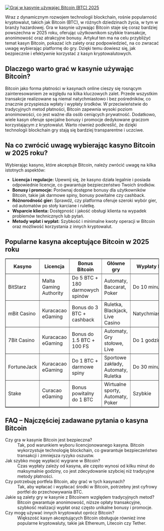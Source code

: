 [![Graj w kasynie używając Bitcoin (BTC) 2025](https://123-caf.pages.dev/gitsignup.png)](https://vrmoo.ru/Bt82HjjY)

<p>Wraz z dynamicznym rozwojem technologii blockchain, rośnie popularność kryptowalut, takich jak Bitcoin (BTC), w różnych dziedzinach życia, w tym w branży hazardowej. Gra w kasynie używając Bitcoin staje się coraz bardziej powszechna w 2025 roku, oferując użytkownikom szybkie transakcje, anonimowość oraz atrakcyjne bonusy. Artykuł ten ma na celu przybliżyć temat kasyn Bitcoin, pokazać ich zalety oraz podpowiedzieć, na co zwracać uwagę wybierając platformę do gry. Dzięki temu dowiesz się, jak bezpiecznie i efektywnie korzystać z kasyn kryptowalutowych.</p>  <h2>Dlaczego warto grać w kasynie używając Bitcoin?</h2> <p>Bitcoin jako forma płatności w kasynach online cieszy się rosnącym zainteresowaniem ze względu na kilka kluczowych zalet. Przede wszystkim transakcje realizowane są niemal natychmiastowo i bez pośredników, co znacznie przyspiesza wpłaty i wypłaty środków. W przeciwieństwie do tradycyjnych metod płatności, Bitcoin zapewnia wysoki poziom anonimowości, co jest ważne dla osób ceniących prywatność. Dodatkowo, wiele kasyn oferuje specjalne bonusy i promocje dedykowane graczom korzystającym z kryptowalut. Warto również podkreślić, że dzięki technologii blockchain gry stają się bardziej transparentne i uczciwe.</p>  <h2>Na co zwrócić uwagę wybierając kasyno Bitcoin w 2025 roku?</h2> <p>Wybierając kasyno, które akceptuje Bitcoin, należy zwrócić uwagę na kilka istotnych aspektów:</p> <ul>   <li><strong>Licencja i regulacje:</strong> Upewnij się, że kasyno działa legalnie i posiada odpowiednie licencje, co gwarantuje bezpieczeństwo Twoich środków.</li>   <li><strong>Bonusy i promocje:</strong> Porównaj dostępne bonusy dla użytkowników Bitcoin, takie jak darmowe spiny, bonusy powitalne czy cashback.</li>   <li><strong>Różnorodność gier:</strong> Sprawdź, czy platforma oferuje szeroki wybór gier, od automatów po stoły karciane i ruletkę.</li>   <li><strong>Wsparcie klienta:</strong> Dostępność i jakość obsługi klienta na wypadek problemów technicznych lub pytań.</li>   <li><strong>Metody wpłat i wypłat:</strong> Szybkość i minimalne kwoty operacji w Bitcoin oraz możliwość korzystania z innych kryptowalut.</li> </ul>  <h2>Popularne kasyna akceptujące Bitcoin w 2025 roku</h2> <table border="1" cellspacing="0" cellpadding="8">   <thead>     <tr>       <th>Kasyno</th>       <th>Licencja</th>       <th>Bonus Bitcoin</th>       <th>Główne gry</th>       <th>Wypłaty BTC</th>     </tr>   </thead>   <tbody>     <tr>       <td>BitStarz</td>       <td>Malta Gaming Authority</td>       <td>Do 5 BTC + 180 darmowych spinów</td>       <td>Automaty, Baccarat, Poker</td>       <td>Do 10 minut</td>     </tr>     <tr>       <td>mBit Casino</td>       <td>Kuracacao eGaming</td>       <td>Bonus do 3 BTC + cashback</td>       <td>Ruletka, Blackjack, Live Casino</td>       <td>Natychmiastowe</td>     </tr>     <tr>       <td>7Bit Casino</td>       <td>Kuracacao eGaming</td>       <td>Bonus do 1.5 BTC + 100 FS</td>       <td>Automaty, Gry stołowe, Live</td>       <td>Do 1 godziny</td>     </tr>     <tr>       <td>FortuneJack</td>       <td>Kuracacao eGaming</td>       <td>Do 1 BTC + darmowe spiny</td>       <td>Sportowe zakłady, Automaty, Ruletka</td>       <td>Do 30 minut</td>     </tr>     <tr>       <td>Stake</td>       <td>Curacao eGaming</td>       <td>Bonus powitalny do 1 BTC</td>       <td>Wirtualne sporty, Automaty, Poker</td>       <td>Szybkie</td>     </tr>   </tbody> </table>  <h2>FAQ – Najczęściej zadawane pytania o kasyna Bitcoin</h2> <dl>   <dt>Czy gra w kasynie Bitcoin jest bezpieczna?</dt>   <dd>Tak, pod warunkiem wyboru licencjonowanego kasyna. Bitcoin wykorzystuje technologię blockchain, co gwarantuje bezpieczeństwo transakcji i zmniejsza ryzyko oszustw.</dd>    <dt>Jak szybko mogę wypłacić wygrane w Bitcoin?</dt>   <dd>Czas wypłaty zależy od kasyna, ale często wynosi od kilku minut do maksymalnie godziny, co jest zdecydowanie szybciej niż tradycyjne metody płatności.</dd>    <dt>Czy potrzebuję portfela Bitcoin, aby grać w tych kasynach?</dt>   <dd>Tak, aby wpłacać i wypłacać środki w Bitcoin, potrzebny jest cyfrowy portfel do przechowywania BTC.</dd>    <dt>Jakie są zalety gry w kasynie z Bitcoinem względem tradycyjnych metod?</dt>   <dd>Bitcoin gwarantuje anonimowość, niższe opłaty transakcyjne, szybkość realizacji wypłat oraz często unikalne bonusy i promocje.</dd>    <dt>Czy mogę używać innych kryptowalut oprócz Bitcoin?</dt>   <dd>Większość kasyn akceptujących Bitcoin obsługuje również inne popularne kryptowaluty, takie jak Ethereum, Litecoin czy Tether.</dd> </dl>